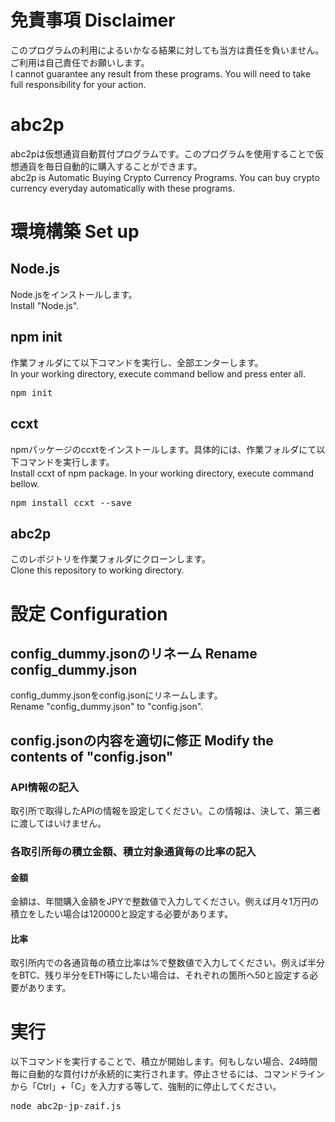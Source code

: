# 免責事項 Disclaimer
このプログラムの利用によるいかなる結果に対しても当方は責任を負いません。ご利用は自己責任でお願いします。<br>
I cannot guarantee any result from these programs. You will need to take full responsibility for your action.

# abc2p
abc2pは仮想通貨自動買付プログラムです。このプログラムを使用することで仮想通貨を毎日自動的に購入することができます。<br>
abc2p is Automatic Buying Crypto Currency Programs. You can buy crypto currency everyday automatically with these programs.

# 環境構築 Set up
## Node.js
Node.jsをインストールします。<br>
Install "Node.js".

## npm init
作業フォルダにて以下コマンドを実行し、全部エンターします。<br>
In your working directory, execute command bellow and press enter all.
<pre>
npm init
</pre>

## ccxt
npmパッケージのccxtをインストールします。具体的には、作業フォルダにて以下コマンドを実行します。<br>
Install ccxt of npm package. In your working directory, execute command bellow.
<pre>
npm install ccxt --save
</pre>

## abc2p
このレポジトリを作業フォルダにクローンします。<br>
Clone this repository to working directory.

# 設定 Configuration
## config_dummy.jsonのリネーム Rename config_dummy.json
config_dummy.jsonをconfig.jsonにリネームします。<br>
Rename "config_dummy.json" to "config.json".

## config.jsonの内容を適切に修正 Modify the contents of "config.json"
### API情報の記入
取引所で取得したAPIの情報を設定してください。この情報は、決して、第三者に渡してはいけません。

### 各取引所毎の積立金額、積立対象通貨毎の比率の記入
#### 金額
金額は、年間購入金額をJPYで整数値で入力してください。例えば月々1万円の積立をしたい場合は120000と設定する必要があります。

#### 比率
取引所内での各通貨毎の積立比率は%で整数値で入力してください。例えば半分をBTC、残り半分をETH等にしたい場合は、それぞれの箇所へ50と設定する必要があります。

# 実行
以下コマンドを実行することで、積立が開始します。何もしない場合、24時間毎に自動的な買付けが永続的に実行されます。停止させるには、コマンドラインから「Ctrl」+「C」を入力する等して、強制的に停止してください。
<pre>
node abc2p-jp-zaif.js
</pre>

